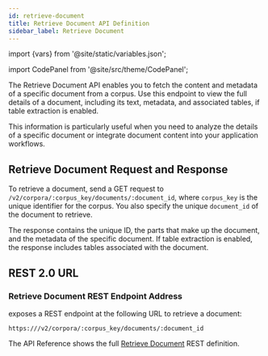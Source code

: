 ```yaml
---
id: retrieve-document
title: Retrieve Document API Definition
sidebar_label: Retrieve Document
---
```


import {vars} from '@site/static/variables.json';

import CodePanel from '@site/src/theme/CodePanel';


The Retrieve Document API enables you to fetch the content and metadata of a 
specific document from a corpus. Use this endpoint to view the full details of 
a document, including its text, metadata, and associated tables, if table 
extraction is enabled.

This information is particularly useful when you need to analyze the details 
of a specific document or integrate document content into your application 
workflows.

## Retrieve Document Request and Response

To retrieve a document, send a GET request to 
`/v2/corpora/:corpus_key/documents/:document_id`, where `corpus_key` is the 
unique identifier for the corpus. You also specify the unique `document_id` of 
the document to retrieve.

The response contains the unique ID, the parts that make up the document, and 
the metadata of the specific document. If table extraction is enabled, the 
response includes tables associated with the document.

## REST 2.0 URL

### Retrieve Document REST Endpoint Address

<Config v="names.product"/> exposes a REST endpoint at the following URL to 
retrieve a document:

<code>https://<Config v="domains.rest.admin"/>/v2/corpora/:corpus_key/documents/:document_id</code>

The API Reference shows the full [Retrieve Document](/docs/rest-api/get-corpus-document) REST definition.
